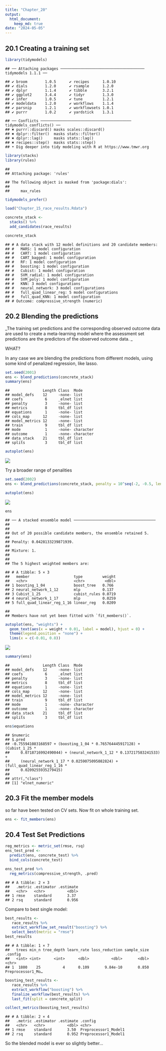 ```yaml
---
title: "Chapter_20"
output: 
  html_document: 
    keep_md: true
date: "2024-05-05"
---
```




## 20.1 Creating a training set


```r
library(tidymodels)
```

```
## ── Attaching packages ────────────────────────────────────── tidymodels 1.1.1 ──
```

```
## ✔ broom        1.0.5      ✔ recipes      1.0.10
## ✔ dials        1.2.0      ✔ rsample      1.2.0 
## ✔ dplyr        1.1.4      ✔ tibble       3.2.1 
## ✔ ggplot2      3.4.4      ✔ tidyr        1.3.0 
## ✔ infer        1.0.5      ✔ tune         1.2.1 
## ✔ modeldata    1.2.0      ✔ workflows    1.1.4 
## ✔ parsnip      1.2.1      ✔ workflowsets 1.0.1 
## ✔ purrr        1.0.2      ✔ yardstick    1.3.1
```

```
## ── Conflicts ───────────────────────────────────────── tidymodels_conflicts() ──
## ✖ purrr::discard() masks scales::discard()
## ✖ dplyr::filter()  masks stats::filter()
## ✖ dplyr::lag()     masks stats::lag()
## ✖ recipes::step()  masks stats::step()
## • Dig deeper into tidy modeling with R at https://www.tmwr.org
```

```r
library(stacks)
library(rules)
```

```
## 
## Attaching package: 'rules'
```

```
## The following object is masked from 'package:dials':
## 
##     max_rules
```

```r
tidymodels_prefer()

load("Chapter_15_race_results.Rdata")

concrete_stack <- 
  stacks() %>% 
  add_candidates(race_results)

concrete_stack
```

```
## # A data stack with 12 model definitions and 20 candidate members:
## #   MARS: 1 model configuration
## #   CART: 1 model configuration
## #   CART_bagged: 1 model configuration
## #   RF: 1 model configuration
## #   boosting: 1 model configuration
## #   Cubist: 1 model configuration
## #   SVM_radial: 1 model configuration
## #   SVM_poly: 1 model configuration
## #   KNN: 3 model configurations
## #   neural_network: 3 model configurations
## #   full_quad_linear_reg: 5 model configurations
## #   full_quad_KNN: 1 model configuration
## # Outcome: compressive_strength (numeric)
```

## 20.2 Blending the predictions

_The training set predictions and the corresponding observed outcome data are used to create a meta-learning model where the assessment set predictions are the predictors of the observed outcome data. _ 

WHAT?

In any case we are blending the predictions from different models, using some kind of penalized regression, like lasso.


```r
set.seed(2001)
ens <- blend_predictions(concrete_stack)
summary(ens)
```

```
##               Length Class  Mode     
## model_defs    12     -none- list     
## coefs          6     _elnet list     
## penalty        3     -none- list     
## metrics        8     tbl_df list     
## equations      1     -none- list     
## cols_map      12     -none- list     
## model_metrics 12     -none- list     
## train          9     tbl_df list     
## mode           1     -none- character
## outcome        1     -none- character
## data_stack    21     tbl_df list     
## splits         3     tbl_df list
```


```r
autoplot(ens)
```

![](Chapter_20_files/figure-html/unnamed-chunk-3-1.png)<!-- -->

Try a broader range of penalities 

```r
set.seed(2002)
ens <- blend_predictions(concrete_stack, penalty = 10^seq(-2, -0.5, length = 20))
```


```r
autoplot(ens)
```

![](Chapter_20_files/figure-html/unnamed-chunk-5-1.png)<!-- -->


```r
ens
```

```
## ── A stacked ensemble model ─────────────────────────────────────
## 
## 
## Out of 20 possible candidate members, the ensemble retained 5.
## 
## Penalty: 0.0428133239871939.
## 
## Mixture: 1.
## 
## 
## The 5 highest weighted members are:
```

```
## # A tibble: 5 × 3
##   member                    type         weight
##   <chr>                     <chr>         <dbl>
## 1 boosting_1_04             boost_tree   0.766 
## 2 neural_network_1_12       mlp          0.137 
## 3 Cubist_1_25               cubist_rules 0.0719
## 4 neural_network_1_17       mlp          0.0259
## 5 full_quad_linear_reg_1_16 linear_reg   0.0209
```

```
## 
## Members have not yet been fitted with `fit_members()`.
```


```r
autoplot(ens, "weights") +
  geom_text(aes(x = weight + 0.01, label = model), hjust = 0) + 
  theme(legend.position = "none") +
  lims(x = c(-0.01, 0.8))
```

![](Chapter_20_files/figure-html/unnamed-chunk-7-1.png)<!-- -->

```r
summary(ens)
```

```
##               Length Class  Mode     
## model_defs    12     -none- list     
## coefs          6     _elnet list     
## penalty        3     -none- list     
## metrics        8     tbl_df list     
## equations      1     -none- list     
## cols_map      12     -none- list     
## model_metrics 12     -none- list     
## train          9     tbl_df list     
## mode           1     -none- character
## outcome        1     -none- character
## data_stack    21     tbl_df list     
## splits         3     tbl_df list
```


```r
ens$equations
```

```
## $numeric
## $.pred
## -0.755941083168597 + (boosting_1_04 * 0.765764445917128) + (Cubist_1_25 * 
##     0.0718716992490044) + (neural_network_1_12 * 0.137217583241533) + 
##     (neural_network_1_17 * 0.0259075095082824) + (full_quad_linear_reg_1_16 * 
##     0.0209255935279415)
## 
## attr(,"class")
## [1] "elnet_numeric"
```

## 20.3 Fit the member models

so far have been tested on CV sets.  Now fit on whole training set.


```r
ens <- fit_members(ens)
```


## 20.4 Test Set Predictions


```r
reg_metrics <- metric_set(rmse, rsq)
ens_test_pred <- 
  predict(ens, concrete_test) %>% 
  bind_cols(concrete_test)

ens_test_pred %>% 
  reg_metrics(compressive_strength, .pred)
```

```
## # A tibble: 2 × 3
##   .metric .estimator .estimate
##   <chr>   <chr>          <dbl>
## 1 rmse    standard       3.37 
## 2 rsq     standard       0.956
```

Compare to best single model:


```r
best_results <- 
   race_results %>% 
   extract_workflow_set_result("boosting") %>% 
   select_best(metric = "rmse")
best_results
```

```
## # A tibble: 1 × 7
##   trees min_n tree_depth learn_rate loss_reduction sample_size .config          
##   <int> <int>      <int>      <dbl>          <dbl>       <dbl> <chr>            
## 1  1800    25          4      0.109       9.84e-10       0.850 Preprocessor1_Mo…
```

```r
boosting_test_results <- 
   race_results %>% 
   extract_workflow("boosting") %>% 
   finalize_workflow(best_results) %>% 
   last_fit(split = concrete_split)

collect_metrics(boosting_test_results)
```

```
## # A tibble: 2 × 4
##   .metric .estimator .estimate .config             
##   <chr>   <chr>          <dbl> <chr>               
## 1 rmse    standard       3.50  Preprocessor1_Model1
## 2 rsq     standard       0.952 Preprocessor1_Model1
```
So the blended model is ever so slightly better...
